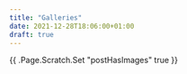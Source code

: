 ```yaml
---
title: "Galleries"
date: 2021-12-28T18:06:00+01:00
draft: true
---
```


{{ .Page.Scratch.Set "postHasImages" true }}